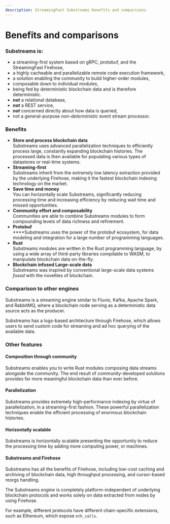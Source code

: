 ```yaml
---
description: StreamingFast Substreams benefits and comparisons
---
```


# Benefits and comparisons

### Substreams is:

* a streaming-first system based on gRPC, protobuf, and the StreamingFast Firehose,
* a highly cacheable and parallelizable remote code execution framework,
* a solution enabling the community to build higher-order modules,
* composable down to individual modules,
* being fed by deterministic blockchain data and is therefore deterministic.
* _**not**_ a relational database,
* _**not**_ a REST service,
* _**not**_ concerned directly about how data is queried,
* not a general-purpose _non-deterministic_ event stream processor.

### Benefits&#x20;

* **Store and process blockchain data**\
  Substreams uses advanced parallelization techniques to efficiently process large, constantly expanding blockchain histories. The processed data is then available for populating various types of datastores or real-time systems.
* **Streaming-first**\
  Substreams inherit from the extremely low latency extraction provided by the underlying Firehose, making it the fastest blockchain indexing technology on the market.
* **Save time and money**\
  You can horizontally scale Substreams, significantly reducing processing time and increasing efficiency by reducing wait time and missed opportunities.
* **Community effort and composability**\
  Communities are able to combine Substreams modules to form compounding levels of data richness and refinement.
* **Protobuf**\
  ****Substreams uses the power of the protobuf ecosystem, for data modeling and integration for a large number of programming languages.
* **Rust**\
  Substreams modules are written in the Rust programming language, by using a wide array of third-party libraries compilable to WASM, to manipulate blockchain data on-the-fly.
* **Blockchain infused Large-scale data**\
  Substreams was inspired by conventional large-scale data systems _fused_ with the novelties of blockchain.

### Comparison to other engines

Substreams is a streaming engine similar to Fluvio, Kafka, Apache Spark, and RabbitMQ, where a blockchain node serving as a deterministic data source acts as the producer.

Substreams has a logs-based architecture through Firehose, which allows users to send custom code for streaming and ad hoc querying of the available data.

### **Other features**

#### Composition through community

Substreams enables you to write Rust modules composing data streams alongside the community. The end result of community-developed solutions provides far more meaningful blockchain data than ever before.

#### Parallelization

Substreams provides extremely high-performance indexing by virtue of parallelization, in a streaming-first fashion. These powerful parallelization techniques enable the efficient processing of enormous blockchain histories.

#### Horizontally scalable

Substreams is horizontally scalable presenting the opportunity to reduce the processing time by adding more computing power, or machines.

#### Substreams and Firehose

Substreams has all the benefits of Firehose, including low-cost caching and archiving of blockchain data, high throughput processing, and cursor-based reorgs handling.

The Substreams _engine_ is completely platform-independent of underlying blockchain protocols and works solely on data extracted from nodes by using Firehose.

For example, different protocols have different chain-specific extensions, such as Ethereum, which expose `eth_calls`.

###

